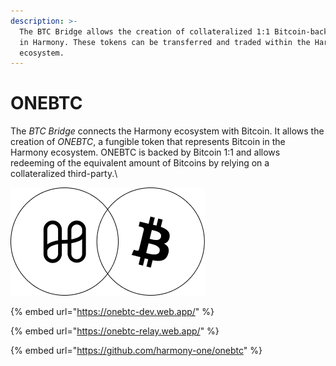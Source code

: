 ```yaml
---
description: >-
  The BTC Bridge allows the creation of collateralized 1:1 Bitcoin-backed tokens
  in Harmony. These tokens can be transferred and traded within the Harmony
  ecosystem.
---
```


# ONEBTC

The _BTC Bridge_ connects the Harmony ecosystem with Bitcoin. It allows the creation of _ONEBTC_, a fungible token that represents Bitcoin in the Harmony ecosystem. ONEBTC is backed by Bitcoin 1:1 and allows redeeming of the equivalent amount of Bitcoins by relying on a collateralized third-party.\


![](../../../.gitbook/assets/onebtc.png)

{% embed url="https://onebtc-dev.web.app/" %}

{% embed url="https://onebtc-relay.web.app/" %}

{% embed url="https://github.com/harmony-one/onebtc" %}

